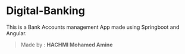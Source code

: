 # Digital-Banking

This is a Bank Accounts management App made using Springboot and Angular.

> Made by : **HACHMI Mohamed Amine**
